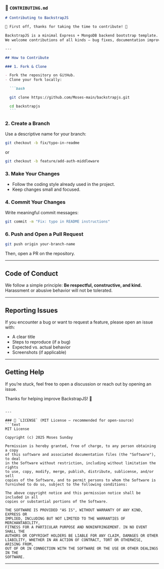 ### 📄 `CONTRIBUTING.md`

````markdown
# Contributing to BackstrapJS

🎉 First off, thanks for taking the time to contribute! 🎉

BackstrapJS is a minimal Express + MongoDB backend bootstrap template.  
We welcome contributions of all kinds — bug fixes, documentation improvements, feature requests, and code enhancements.

---

## How to Contribute

### 1. Fork & Clone

- Fork the repository on GitHub.
- Clone your fork locally:

  ```bash

  git clone https://github.com/Moses-main/backstrapjs.git

  cd backstrapjs
  ```
````

### 2. Create a Branch

Use a descriptive name for your branch:

```bash
git checkout -b fix/typo-in-readme
```

or

```bash
git checkout -b feature/add-auth-middleware
```

### 3. Make Your Changes

- Follow the coding style already used in the project.
- Keep changes small and focused.


### 4. Commit Your Changes

Write meaningful commit messages:

```bash
git commit -m "Fix: typo in README instructions"
```

### 6. Push and Open a Pull Request

```bash
git push origin your-branch-name
```

Then, open a PR on the repository.

---

## Code of Conduct

We follow a simple principle: **Be respectful, constructive, and kind.**
Harassment or abusive behavior will not be tolerated.

---

## Reporting Issues

If you encounter a bug or want to request a feature, please open an issue with:

- A clear title
- Steps to reproduce (if a bug)
- Expected vs. actual behavior
- Screenshots (if applicable)

---

## Getting Help

If you’re stuck, feel free to open a discussion or reach out by opening an issue.

Thanks for helping improve BackstrapJS! 🚀

````

---

### 📄 `LICENSE` (MIT License — recommended for open-source)
```text
MIT License

Copyright (c) 2025 Moses Sunday

Permission is hereby granted, free of charge, to any person obtaining a copy
of this software and associated documentation files (the "Software"), to deal
in the Software without restriction, including without limitation the rights
to use, copy, modify, merge, publish, distribute, sublicense, and/or sell
copies of the Software, and to permit persons to whom the Software is
furnished to do so, subject to the following conditions:

The above copyright notice and this permission notice shall be included in all
copies or substantial portions of the Software.

THE SOFTWARE IS PROVIDED "AS IS", WITHOUT WARRANTY OF ANY KIND, EXPRESS OR
IMPLIED, INCLUDING BUT NOT LIMITED TO THE WARRANTIES OF MERCHANTABILITY,
FITNESS FOR A PARTICULAR PURPOSE AND NONINFRINGEMENT. IN NO EVENT SHALL THE
AUTHORS OR COPYRIGHT HOLDERS BE LIABLE FOR ANY CLAIM, DAMAGES OR OTHER
LIABILITY, WHETHER IN AN ACTION OF CONTRACT, TORT OR OTHERWISE, ARISING FROM,
OUT OF OR IN CONNECTION WITH THE SOFTWARE OR THE USE OR OTHER DEALINGS IN THE
SOFTWARE.
````

---
